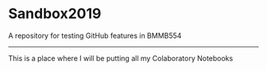 # Sandbox2019
A repository for testing GitHub features in BMMB554

---

This is a place where I will be putting all my Colaboratory Notebooks
